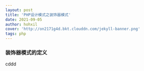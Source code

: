 ```yaml
---
layout: post
title: 'PHP设计模式之装饰器模式'
date: 2021-09-05
author: hohxil
cover: 'http://on2171g4d.bkt.clouddn.com/jekyll-banner.png'
tags: php
---
```




### 装饰器模式的定义
cddd




